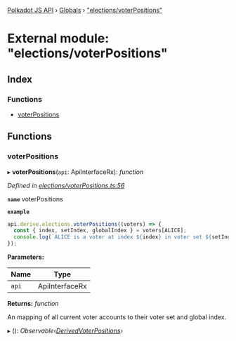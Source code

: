 [Polkadot JS API](../README.md) › [Globals](../globals.md) › ["elections/voterPositions"](_elections_voterpositions_.md)

# External module: "elections/voterPositions"

## Index

### Functions

* [voterPositions](_elections_voterpositions_.md#voterpositions)

## Functions

###  voterPositions

▸ **voterPositions**(`api`: ApiInterfaceRx): *function*

*Defined in [elections/voterPositions.ts:56](https://github.com/polkadot-js/api/blob/011e24bd49/packages/api-derive/src/elections/voterPositions.ts#L56)*

**`name`** voterPositions

**`example`** 
<BR>

```javascript
api.derive.elections.voterPositions((voters) => {
  const { index, setIndex, globalIndex } = voters[ALICE];
  console.log(`ALICE is a voter at index ${index} in voter set ${setIndex}, with global index ${globalIndex}.`);
});
```

**Parameters:**

Name | Type |
------ | ------ |
`api` | ApiInterfaceRx |

**Returns:** *function*

An mapping of all current voter accounts to their voter set and global index.

▸ (): *Observable‹[DerivedVoterPositions](_types_.md#derivedvoterpositions)›*
